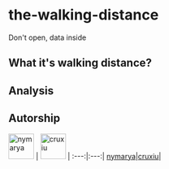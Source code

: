 # the-walking-distance
Don't open, data inside


## What it's walking distance?

## Analysis

## Autorship
[<img alt="nymarya" src="https://avatars1.githubusercontent.com/u/23341788?v=2&s=50" width=50>](https://github.com/nymarya) |
[<img alt="cruxiu"  src="https://avatars3.githubusercontent.com/u/19611403?v=2&s=50" width=50>](https://github.com/anunciado) |
:---:|:---:|
[nymarya](https://github.com/nymarya)|[cruxiu](https://github.com/anunciado)|
